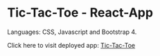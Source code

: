 # Tic-Tac-Toe  -  React-App

Languages: CSS, Javascript and Bootstrap 4.

Click here to visit deployed app: <a href="https://anna996.github.io/Tic-Tac-Toe/">Tic-Tac-Toe</a>
